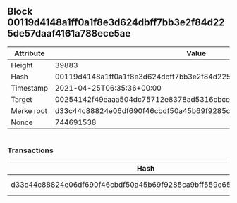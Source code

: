 ## Block 00119d4148a1ff0a1f8e3d624dbff7bb3e2f84d225de57daaf4161a788ece5ae

Attribute | Value
--- | ---
Height | 39883
Hash | 00119d4148a1ff0a1f8e3d624dbff7bb3e2f84d225de57daaf4161a788ece5ae
Timestamp | 2021-04-25T06:35:36+00:00
Target | 00254142f49eaaa504dc75712e8378ad5316cbcead634704b3734b6271167cc4
Merke root | d33c44c88824e06df690f46cbdf50a45b69f9285ca9bff559e65fb18754e8a8f
Nonce | 744691538

```

```

### Transactions

Hash | Amount
--- | ---
[d33c44c88824e06df690f46cbdf50a45b69f9285ca9bff559e65fb18754e8a8f](d33c44c88824e06df690f46cbdf50a45b69f9285ca9bff559e65fb18754e8a8f.md) | 10.00000000 SKEPTI 
